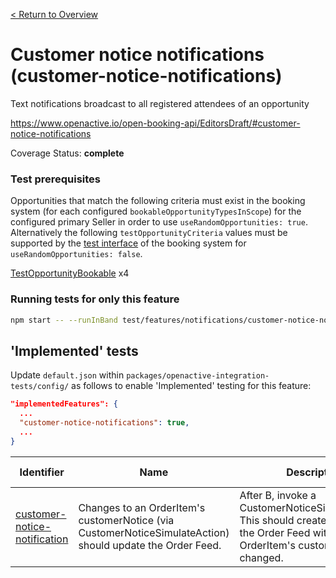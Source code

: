[< Return to Overview](../../README.md)
# Customer notice notifications (customer-notice-notifications)

Text notifications broadcast to all registered attendees of an opportunity


https://www.openactive.io/open-booking-api/EditorsDraft/#customer-notice-notifications

Coverage Status: **complete**
### Test prerequisites
Opportunities that match the following criteria must exist in the booking system (for each configured `bookableOpportunityTypesInScope`) for the configured primary Seller in order to use `useRandomOpportunities: true`. Alternatively the following `testOpportunityCriteria` values must be supported by the [test interface](https://openactive.io/test-interface/) of the booking system for `useRandomOpportunities: false`.

[TestOpportunityBookable](https://openactive.io/test-interface#TestOpportunityBookable) x4


### Running tests for only this feature

```bash
npm start -- --runInBand test/features/notifications/customer-notice-notifications/
```



## 'Implemented' tests

Update `default.json` within `packages/openactive-integration-tests/config/` as follows to enable 'Implemented' testing for this feature:

```json
"implementedFeatures": {
  ...
  "customer-notice-notifications": true,
  ...
}
```

| Identifier | Name | Description | Prerequisites per Opportunity Type |
|------------|------|-------------|---------------|
| [customer-notice-notification](./implemented/customer-notice-notification-test.js) | Changes to an OrderItem's customerNotice (via CustomerNoticeSimulateAction) should update the Order Feed. | After B, invoke a CustomerNoticeSimulateAction. This should create an update in the Order Feed with the OrderItem's customerNotice changed. | [TestOpportunityBookable](https://openactive.io/test-interface#TestOpportunityBookable) x4 |



